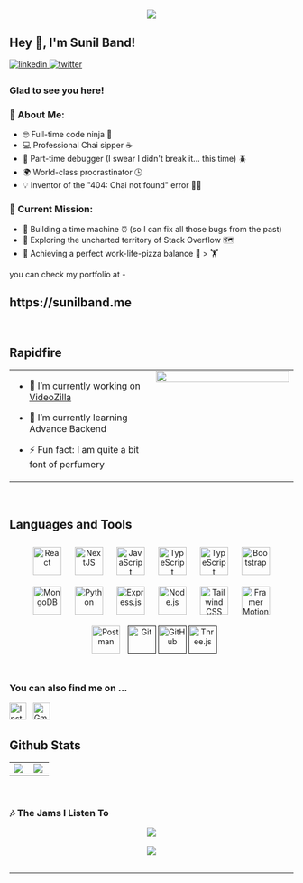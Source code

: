 <h1 align="center">
  <a href="https://git.io/typing-svg">
    <img src="https://readme-typing-svg.herokuapp.com/?size=40&width=500&height=60&lines=console.log('hii😎')" style="display: inline">
  </a>
</h1>

## Hey 👋, I'm Sunil Band!  
  
<a href="https://linkedin.com/in/sunil-band/" target="_blank">
<img src=https://img.shields.io/badge/linkedin-%231E77B5.svg?&style=for-the-badge&logo=linkedin&logoColor=white alt=linkedin style="margin-bottom: 5px;" />
</a>
<a href="https://sunilband.me" target="_blank">
<img src=https://img.shields.io/badge/Resume-%2300acee.svg?&style=for-the-badge&logoColor=white alt=twitter style="margin-bottom: 5px;" />
</a>






### Glad to see you here!  

### 🤖 About Me:
- 🤓 Full-time code ninja 🍕
- 💻 Professional Chai sipper ☕
- 🎉 Part-time debugger (I swear I didn't break it... this time) 🪲
- 🌍 World-class procrastinator 🕒
- 💡 Inventor of the "404: Chai not found" error 🤦‍♂️

### 💾 Current Mission:
- 🚀 Building a time machine ⏰ (so I can fix all those bugs from the past)
- 🌌 Exploring the uncharted territory of Stack Overflow 🗺️
- 🍕 Achieving a perfect work-life-pizza balance 🍕 > 🏋️

  
you can check my portfolio at -
</br>
<h2>https://sunilband.me</h2>
<br/>  



## Rapidfire  
<table><tr><td valign="top" width="50%">

- 🔭 I’m currently working on [VideoZilla](https://github.com/sunilband/videozilla-backend)  
  

- 🌱 I’m currently learning Advance Backend  
  

- ⚡ Fun fact: I am quite a bit font of perfumery  


</td><td valign="top" width="50%">

<div align="center">
<img src="https://media.tenor.com/y2JXkY1pXkwAAAAC/cat-computer.gif" align="center" style="width: 100%" />
</div>  

</td></tr></table>  

<br/>  


## Languages and Tools  
<div align="center">  
<a href="https://reactjs.org/" target="_blank"><img style="margin: 10px" src="https://profilinator.rishav.dev/skills-assets/react-original-wordmark.svg" alt="React" height="50" /></a>  
<a href="https://nextjs.org/" target="_blank"><img style="margin: 10px" src="https://profilinator.rishav.dev/skills-assets/nextjs.png" alt="NextJS" height="50" /></a> 
<a href="https://www.javascript.com/" target="_blank"><img style="margin: 10px" src="https://profilinator.rishav.dev/skills-assets/javascript-original.svg" alt="JavaScript" height="50" /></a>  
<a href="https://www.typescriptlang.org/" target="_blank"><img style="margin: 10px" src="https://profilinator.rishav.dev/skills-assets/typescript-original.svg" alt="TypeScript" height="50" /></a>  
<a href="https://redux-toolkit.js.org/" target="_blank"><img style="margin: 10px" src="https://redux-toolkit.js.org/img/redux.svg" alt="TypeScript" height="50" /></a>  
<a href="https://getbootstrap.com/docs/3.4/javascript/" target="_blank"><img style="margin: 10px" src="https://profilinator.rishav.dev/skills-assets/bootstrap-plain.svg" alt="Bootstrap" height="50" /></a>   
<a href="https://www.mongodb.com/" target="_blank"><img style="margin: 10px" src="https://profilinator.rishav.dev/skills-assets/mongodb-original-wordmark.svg" alt="MongoDB" height="50" /></a>  
<a href="https://www.python.org/" target="_blank"><img style="margin: 10px" src="https://profilinator.rishav.dev/skills-assets/python-original.svg" alt="Python" height="50" /></a>  
<a href="https://expressjs.com/" target="_blank"><img style="margin: 10px" src="https://www.vectorlogo.zone/logos/expressjs/expressjs-icon.svg" alt="Express.js" height="50" /></a>  
<a href="https://nodejs.org/" target="_blank"><img style="margin: 10px" src="https://www.vectorlogo.zone/logos/nodejs/nodejs-icon.svg" alt="Node.js" height="50" /></a>  
<a href="https://www.tailwindcss.com/" target="_blank"><img style="margin: 10px" src="https://profilinator.rishav.dev/skills-assets/tailwindcss.svg" alt="Tailwind CSS" height="50" /></a>  
<a href="https://www.framer.com/motion/" target="_blank"><img style="margin: 10px" src="https://seeklogo.com/images/F/framer-motion-logo-DA1E33CAA1-seeklogo.com.png" alt="Framer Motion" height="50" /></a>  
<a href="https://www.postman.com/" target="_blank"><img style="margin: 10px" src="https://res.cloudinary.com/postman/image/upload/t_team_logo/v1629869194/team/2893aede23f01bfcbd2319326bc96a6ed0524eba759745ed6d73405a3a8b67a8" alt="Postman" height="50" /></a>
<a href="" target="_blank" title="Git" rel="noreferrer"><img src="https://www.vectorlogo.zone/logos/git-scm/git-scm-icon.svg" alt="Git" height="50"/></a>
<a href="" target="_blank" title="GitHub" rel="noreferrer"><img src="https://www.vectorlogo.zone/logos/github/github-tile.svg" alt="GitHub" height="50"/></a>
<a href="" target="_blank" title="Three.js" rel="noreferrer"><img src="https://raw.githubusercontent.com/mrdoob/three.js/38bf5f47a8c01a1d12d16a41b4097dc9ee31daad/files/icon.svg" alt="Three.js" height="50"/></a>
</div>  

<br/>  

### You can also find me on ...

<a href="https://www.instagram.com/chaichopath/" title="Sunil.Band" target="_blank" rel="noreferrer"><img src="https://www.vectorlogo.zone/logos/instagram/instagram-icon.svg" alt="Instagram" width="30" height="30"/></a>&nbsp;&nbsp;
<a href="mailto:sunilbandwork@gmail.com" target="_blank" title="sunilbandwork@gmail.com" rel="noreferrer"><img src="https://www.vectorlogo.zone/logos/gmail/gmail-tile.svg" alt="Gmail" width="30" height="30"/></a>


## Github Stats  
<table style="border:none !important;"><tr><td valign="top" width="50%">

<img src="https://github-readme-stats.vercel.app/api?username=sunilband&show_icons=true&count_private=true&hide_border=true" align="left" style="width: 100%,,overflow:hidden" />

</td><td valign="top" width="50%">

<img src="https://github-readme-stats.vercel.app/api/top-langs/?username=sunilband&hide_border=true&layout=compact" align="left" style="width: 100%,overflow:hidden" />

</td></tr></table>  
<br/>  



### 🎶 The Jams I Listen To

<div align="center"><img src="https://spotify-github-profile.vercel.app/api/view?uid=85omxvbmid40xijy76e4j5lb0&cover_image=true&theme=default&show_offline=false&background_color=121212&interchange=false" /></div>  

<br/>  

<div align="center">
<img src="https://komarev.com/ghpvc/?username=sunilband&&style=flat-square" align="center" />
</div>  
  

<br/>  

----
